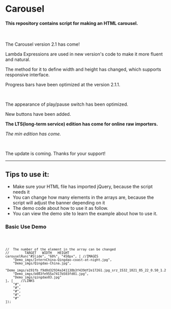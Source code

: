 # Carousel
<h4>This repository contains script for making an HTML carousel.</h4>
<br>
<p>The Carousel version 2.1 has come!</p>
<p>Lambda Expressions are used in new version's code to make it more fluent and natural.</p>
<p>The method for it to define width and height has changed, which supports responsive interface.</p>
<p>Progress bars have been optimized at the version 2.1.1.</p>
<br>
<p>The appearance of play/pause switch has been optimized.</p>
<p>New buttons have been added.</p>
<p><b>The LTS(long-term service) edition has come for online raw importers.</b></p>
<p><i>The min edition has come.</i></p>
<br>
<p>The update is coming. Thanks for your support!</p>

<hr>
<h2>Tips to use it:</h2>
<ul>
  <li>Make sure your HTML file has imported jQuery, because the script needs it</li>
  <li>You can change how many elements in the arrays are, because the script will adjust the banner depending on it</li>
  <li>The demo code about how to use it as follow.</li>
  <li>You can view the demo site to learn the example about how to use it.</li>
</ul>

<h3>Basic Use Demo</h3>
<code>

	//	The number of the element in the array can be changed
	//		  TARGET   WIDTH   HEIGHT
	carouselRun("#Slide", "60%", "450px", [	//IMAGES
		"Demo_imgs/InternChina-Qingdao-coast-at-night.jpg",
		"Demo_imgs/Qingdao-China.jpg",
		"Demo_imgs/a191fb_f9d0d32934a341138b3f439df2e17261.jpg_srz_1532_1021_85_22_0.50_1.20_0.jfif.jpg",
		"Demo_imgs/b083fe955a7417b503fd01.jpg",
		"Demo_imgs/qingdao03.jpg"
	], [	//LINKS
		"#",
		"#",
		"#",
		"#",
		"#"
	]);
</code>
